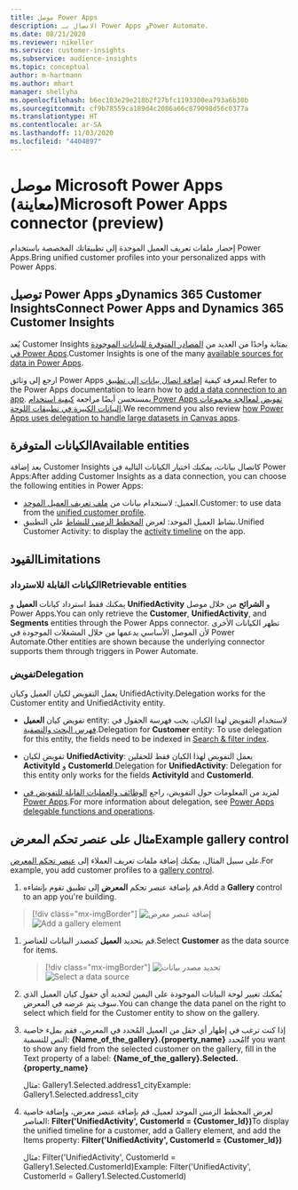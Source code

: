 ```yaml
---
title: موصل Power Apps
description: الاتصال بـ Power Apps وPower Automate.
ms.date: 08/21/2020
ms.reviewer: nikeller
ms.service: customer-insights
ms.subservice: audience-insights
ms.topic: conceptual
author: m-hartmann
ms.author: mhart
manager: shellyha
ms.openlocfilehash: b6ec103e29e218b2f27bfc1193300ea793a6b30b
ms.sourcegitcommit: cf9b78559ca189d4c2086a66c879098d56c0377a
ms.translationtype: HT
ms.contentlocale: ar-SA
ms.lasthandoff: 11/03/2020
ms.locfileid: "4404897"
---
```

# <a name="microsoft-power-apps-connector-preview"></a><span data-ttu-id="d13d0-103">موصل Microsoft Power Apps (معاينة)</span><span class="sxs-lookup"><span data-stu-id="d13d0-103">Microsoft Power Apps connector (preview)</span></span>

<span data-ttu-id="d13d0-104">إحضار ملفات تعريف العميل الموحدة إلى تطبيقاتك المخصصة باستخدام Power Apps.</span><span class="sxs-lookup"><span data-stu-id="d13d0-104">Bring unified customer profiles into your personalized apps with Power Apps.</span></span>

## <a name="connect-power-apps-and-dynamics-365-customer-insights"></a><span data-ttu-id="d13d0-105">توصيل Power Apps وDynamics 365 Customer Insights</span><span class="sxs-lookup"><span data-stu-id="d13d0-105">Connect Power Apps and Dynamics 365 Customer Insights</span></span>

<span data-ttu-id="d13d0-106">يُعد Customer Insights بمثابة واحدًا من العديد من [المصادر المتوفرة للبيانات الموجودة في Power Apps](https://docs.microsoft.com/powerapps/maker/canvas-apps/working-with-data-sources).</span><span class="sxs-lookup"><span data-stu-id="d13d0-106">Customer Insights is one of the many [available sources for data in Power Apps](https://docs.microsoft.com/powerapps/maker/canvas-apps/working-with-data-sources).</span></span>

<span data-ttu-id="d13d0-107">ارجع إلى وثائق Power Apps لمعرفة كيفية [إضافة اتصال بيانات إلى تطبيق](https://docs.microsoft.com/powerapps/maker/canvas-apps/add-data-connection).</span><span class="sxs-lookup"><span data-stu-id="d13d0-107">Refer to the Power Apps documentation to learn how to [add a data connection to an app](https://docs.microsoft.com/powerapps/maker/canvas-apps/add-data-connection).</span></span> <span data-ttu-id="d13d0-108">يمستحسن أيضًا مراجعة [كيفية استخدام Power Apps تفويض لمعالجة مجموعات البيانات الكبيرة في تطبيقات اللوحة](https://docs.microsoft.com/powerapps/maker/canvas-apps/delegation-overview).</span><span class="sxs-lookup"><span data-stu-id="d13d0-108">We recommend you also review [how Power Apps uses delegation to handle large datasets in Canvas apps](https://docs.microsoft.com/powerapps/maker/canvas-apps/delegation-overview).</span></span>

## <a name="available-entities"></a><span data-ttu-id="d13d0-109">الكيانات المتوفرة</span><span class="sxs-lookup"><span data-stu-id="d13d0-109">Available entities</span></span>

<span data-ttu-id="d13d0-110">بعد إضافة Customer Insights كاتصال بيانات، يمكنك اختيار الكيانات التالية في Power Apps:</span><span class="sxs-lookup"><span data-stu-id="d13d0-110">After adding Customer Insights as a data connection, you can choose the following entities in Power Apps:</span></span>

- <span data-ttu-id="d13d0-111">العميل: لاستخدام بيانات من [ملف تعريف العميل الموحد](customer-profiles.md).</span><span class="sxs-lookup"><span data-stu-id="d13d0-111">Customer: to use data from the [unified customer profile](customer-profiles.md).</span></span>
- <span data-ttu-id="d13d0-112">نشاط العميل الموحد: لعرض [المخطط الزمني للنشاط](activities.md) على التطبيق.</span><span class="sxs-lookup"><span data-stu-id="d13d0-112">Unified Customer Activity: to display the [activity timeline](activities.md) on the app.</span></span>

## <a name="limitations"></a><span data-ttu-id="d13d0-113">القيود</span><span class="sxs-lookup"><span data-stu-id="d13d0-113">Limitations</span></span>

### <a name="retrievable-entities"></a><span data-ttu-id="d13d0-114">الكيانات القابلة للاسترداد</span><span class="sxs-lookup"><span data-stu-id="d13d0-114">Retrievable entities</span></span>

<span data-ttu-id="d13d0-115">يمكنك فقط استرداد كيانات **العميل** و **UnifiedActivity** و **الشرائح** من خلال موصل Power Apps.</span><span class="sxs-lookup"><span data-stu-id="d13d0-115">You can only retrieve the **Customer**, **UnifiedActivity**, and **Segments** entities through the Power Apps connector.</span></span> <span data-ttu-id="d13d0-116">تظهر الكيانات الأخرى لأن الموصل الأساسي يدعمها من خلال المشغلات الموجودة في Power Automate.</span><span class="sxs-lookup"><span data-stu-id="d13d0-116">Other entities are shown because the underlying connector supports them through triggers in Power Automate.</span></span>  

### <a name="delegation"></a><span data-ttu-id="d13d0-117">تفويض</span><span class="sxs-lookup"><span data-stu-id="d13d0-117">Delegation</span></span>

<span data-ttu-id="d13d0-118">يعمل التفويض لكيان العميل وكيان UnifiedActivity.</span><span class="sxs-lookup"><span data-stu-id="d13d0-118">Delegation works for the Customer entity and UnifiedActivity entity.</span></span> 

- <span data-ttu-id="d13d0-119">تفويض كيان **العميل** entity: لاستخدام التفويض لهذا الكيان، يجب فهرسة الحقول في [فهرس البحث والتصفية](search-filter-index.md).</span><span class="sxs-lookup"><span data-stu-id="d13d0-119">Delegation for **Customer** entity: To use delegation for this entity, the fields need to be indexed in [Search & filter index](search-filter-index.md).</span></span>  

- <span data-ttu-id="d13d0-120">تفويض لكيان **UnifiedActivity**: يعمل التفويض لهذا الكيان فقط للحقلين **ActivityId** و **CustomerId**.</span><span class="sxs-lookup"><span data-stu-id="d13d0-120">Delegation for **UnifiedActivity**: Delegation for this entity only works for the fields **ActivityId** and **CustomerId**.</span></span>  

- <span data-ttu-id="d13d0-121">لمزيد من المعلومات حول التفويض، راجع [الوظائف والعمليات القابلة للتفويض في Power Apps](https://docs.microsoft.com/connectors/commondataservice/#power-apps-delegable-functions-and-operations-for-the-cds-for-apps).</span><span class="sxs-lookup"><span data-stu-id="d13d0-121">For more information about delegation, see [Power Apps delegable functions and operations](https://docs.microsoft.com/connectors/commondataservice/#power-apps-delegable-functions-and-operations-for-the-cds-for-apps).</span></span> 

## <a name="example-gallery-control"></a><span data-ttu-id="d13d0-122">مثال على عنصر تحكم المعرض</span><span class="sxs-lookup"><span data-stu-id="d13d0-122">Example gallery control</span></span>

<span data-ttu-id="d13d0-123">على سبيل المثال، يمكنك إضافة ملفات تعريف العملاء إلى [عنصر تحكم المعرض](https://docs.microsoft.com/powerapps/maker/canvas-apps/add-gallery).</span><span class="sxs-lookup"><span data-stu-id="d13d0-123">For example, you add customer profiles to a [gallery control](https://docs.microsoft.com/powerapps/maker/canvas-apps/add-gallery).</span></span>

1. <span data-ttu-id="d13d0-124">قم بإضافة عنصر تحكم **المعرض** إلى تطبيق تقوم بإنشاءه.</span><span class="sxs-lookup"><span data-stu-id="d13d0-124">Add a **Gallery** control to an app you're building.</span></span>

> [!div class="mx-imgBorder"]
> <span data-ttu-id="d13d0-125">![إضافة عنصر معرض](media/connector-powerapps9.png "إضافة عنصر معرض")</span><span class="sxs-lookup"><span data-stu-id="d13d0-125">![Add a gallery element](media/connector-powerapps9.png "Add a gallery element")</span></span>

1. <span data-ttu-id="d13d0-126">قم بتحديد **العميل** كمصدر البيانات للعناصر.</span><span class="sxs-lookup"><span data-stu-id="d13d0-126">Select **Customer** as the data source for items.</span></span>

    > [!div class="mx-imgBorder"]
    > <span data-ttu-id="d13d0-127">![تحديد مصدر بيانات](media/choose-datasource-powerapps.png "تحديد مصدر بيانات")</span><span class="sxs-lookup"><span data-stu-id="d13d0-127">![Select a data source](media/choose-datasource-powerapps.png "Select a data source")</span></span>

1. <span data-ttu-id="d13d0-128">يُمكنك تغيير لوحة البيانات الموجودة على اليمين لتحديد أي حقول كيان العميل الذي سوف يتم عرضه في المعرض.</span><span class="sxs-lookup"><span data-stu-id="d13d0-128">You can change the data panel on the right to select which field for the Customer entity to show on the gallery.</span></span>

1. <span data-ttu-id="d13d0-129">إذا كنت ترغب في إظهار أي حقل من العميل المُحدد في المعرض، فقم بملء خاصية النص للتسمية:  **{Name_of_the_gallery}.{property_name}** مُحدد</span><span class="sxs-lookup"><span data-stu-id="d13d0-129">If you want to show any field from the selected customer on the gallery, fill in the Text property of a label:  **{Name_of_the_gallery}.Selected.{property_name}**</span></span>

    <span data-ttu-id="d13d0-130">مثال: Gallery1.Selected.address1_city</span><span class="sxs-lookup"><span data-stu-id="d13d0-130">Example: Gallery1.Selected.address1_city</span></span>

1. <span data-ttu-id="d13d0-131">لعرض المخطط الزمني الموحد لعميل، قم بإضافة عنصر معرض، وإضافة خاصية العناصر: **Filter('UnifiedActivity', CustomerId = {Customer_Id})**</span><span class="sxs-lookup"><span data-stu-id="d13d0-131">To display the unified timeline for a customer, add a Gallery element, and add the Items property: **Filter('UnifiedActivity', CustomerId = {Customer_Id})**</span></span>

    <span data-ttu-id="d13d0-132">مثال: Filter('UnifiedActivity', CustomerId = Gallery1.Selected.CustomerId)</span><span class="sxs-lookup"><span data-stu-id="d13d0-132">Example: Filter('UnifiedActivity', CustomerId = Gallery1.Selected.CustomerId)</span></span>
